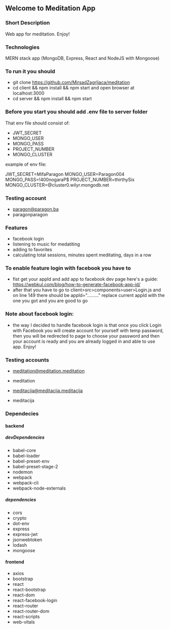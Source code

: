 ## Welcome to Meditation App

### Short Description

Web app for meditation. Enjoy!

### Technologies

MERN stack app (MongoDB, Express, React and NodeJS with Mongoose)

### To run it you should

- git clone https://github.com/MirsadZagrljaca/meditation
- cd client && npm install && npm start and open browser at localhost:3000
- cd server && npm install && npm start

### Before you start you should add .env file to server folder

That env file should consist of:

- JWT_SECRET
- MONGO_USER
- MONGO_PASS
- PROJECT_NUMBER
- MONGO_CLUSTER

example of env file:

JWT_SECRET=MifaParagon
MONGO_USER=Paragon004
MONGO_PASS=!400nogaraP$
PROJECT_NUMBER=thirthySix
MONGO_CLUSTER=@cluster0.wilyr.mongodb.net

### Testing account

- paragon@paragon.ba
- paragonparagon

### Features

- facebook login
- listening to music for medatiting
- adding to favorites
- calculating total sessions, minutes spent meditating, days in a row

### To enable feature login with facebook you have to

- fist get your appId and add app to facebook dev page here's a guide: https://webkul.com/blog/how-to-generate-facebook-app-id/
- after that you have to go to client>src>components>user>Login.js and on line 149 there should be appId="........." replace current appId with the one you got and you are good to go

### Note about facebook login:

- the way I decided to handle facebook login is that once you click Login with Facebook you will create account for yourself with temp password, then you will be redirected to page to choose your password and then your account is ready and you are already logged in and able to use app. Enjoy!

### Testing accounts

- meditation@meditation.meditation
- meditation

- meditacija@meditacija.meditacija
- meditacija

### Dependecies

#### backend

##### devDependencies

- babel-core
- babel-loader
- babel-preset-env
- babel-preset-stage-2
- nodemon
- webpack
- webpack-cli
- webpack-node-externals

##### dependencies

- cors
- crypto
- dot-env
- express
- express-jwt
- jsonwebtoken
- lodash
- mongoose

#### frontend

- axios
- bootstrap
- react
- react-bootstrap
- react-dom
- react-facebook-login
- react-router
- react-router-dom
- react-scripts
- web-vitals
